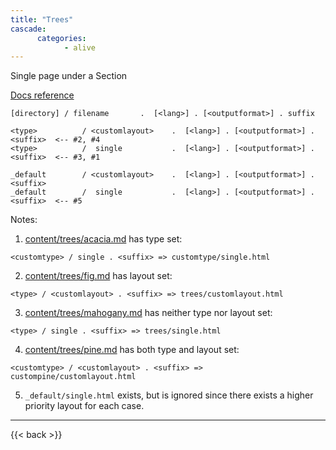 ```yaml
---
title: "Trees"
cascade:
      categories:
            - alive
---
```


Single page under a Section

[Docs reference](https://gohugo.io/templates/lookup-order/#examples-layout-lookup-for-regular-pages)

```
[directory] / filename       .  [<lang>] . [<outputformat>] . suffix

<type>          / <customlayout>    .  [<lang>] . [<outputformat>] . <suffix>  <-- #2, #4
<type>          /  single           .  [<lang>] . [<outputformat>] . <suffix>  <-- #3, #1
                  
_default        / <customlayout>    .  [<lang>] . [<outputformat>] . <suffix>
_default        /  single           .  [<lang>] . [<outputformat>] . <suffix>  <-- #5

```

Notes:

1. [content/trees/acacia.md](acacia) has type set:
```
<customtype> / single . <suffix> => customtype/single.html
```

2. [content/trees/fig.md](fig) has layout set:
```
<type> / <customlayout> . <suffix> => trees/customlayout.html
```

3. [content/trees/mahogany.md](mahogany) has neither type nor layout set:
```
<type> / single . <suffix> => trees/single.html
```

4. [content/trees/pine.md](pine) has both type and layout set:
```
<customtype> / <customlayout> . <suffix> => custompine/customlayout.html
```

5. `_default/single.html` exists, but is ignored since there exists a higher priority layout for each case.

---


{{< back >}}
